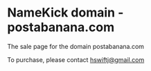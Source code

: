 # NameKick domain - postabanana.com
The sale page for the domain postabanana.com

To purchase, please contact hswiftj@gmail.com
